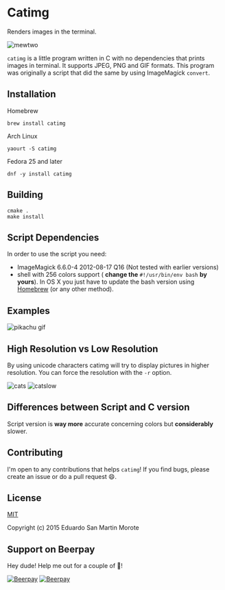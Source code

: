 Catimg
======

Renders images in the terminal.

![mewtwo](https://cloud.githubusercontent.com/assets/664177/10267523/f81296de-6a97-11e5-99d0-d2124bd6a9e3.png)

`catimg` is a little program written in C with no dependencies that prints images in terminal.
It supports JPEG, PNG and GIF formats. This program was originally a script that
did the same by using ImageMagick `convert`.

Installation
------------

Homebrew
```
brew install catimg
```
Arch Linux
```
yaourt -S catimg
```
Fedora 25 and later
```
dnf -y install catimg
```

Building
--------

```
cmake .
make install
```

Script Dependencies
-------------------
In order to use the script you need:

* ImageMagick 6.6.0-4 2012-08-17 Q16 (Not tested with earlier versions)
* shell with 256 colors support ( __change the__ `#!/usr/bin/env bash` __by
    yours__). In OS X you just have to update the bash version using
    [Homebrew](http://brew.sh/) (or any other method).

Examples
--------

![pikachu gif](https://cloud.githubusercontent.com/assets/664177/10122393/6846151e-6518-11e5-9a21-9be0c0765267.gif)

## High Resolution vs Low Resolution
By using unicode characters catimg will try to display pictures in higher resolution. You can force the resolution with the `-r` option.

![cats](https://cloud.githubusercontent.com/assets/664177/10267481/da74d106-6a96-11e5-937d-efd452e53170.png)
![catslow](https://cloud.githubusercontent.com/assets/664177/10267494/07464a48-6a97-11e5-813e-0645f56b4c4f.png)

Differences between Script and C version
----------------------------------------

Script version is **way more** accurate concerning colors but **considerably**
slower.

Contributing
------------

I'm open to any contributions that helps `catimg`!  If you find bugs, please
create an issue or do a pull request :smile:.

License
-------

[MIT](http://opensource.org/licenses/MIT)

Copyright (c) 2015 Eduardo San Martin Morote

## Support on Beerpay
Hey dude! Help me out for a couple of :beers:!

[![Beerpay](https://beerpay.io/posva/catimg/badge.svg?style=beer-square)](https://beerpay.io/posva/catimg)  [![Beerpay](https://beerpay.io/posva/catimg/make-wish.svg?style=flat-square)](https://beerpay.io/posva/catimg?focus=wish)
